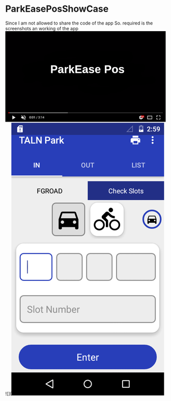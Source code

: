 # ParkEasePosShowCase
Since I am not allowed to share the code of the app So. required is the screenshots an working of the app
[![Watch the video](redirecting.png)](https://youtu.be/N7wPJXrrxPo)
![](<img src="image1.png" alt="first screen" >  
